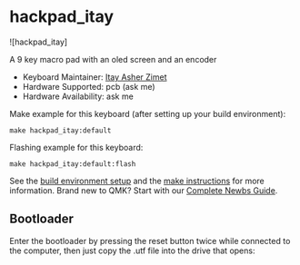 # hackpad_itay

![hackpad_itay]

A 9 key macro pad with an oled screen and an encoder

* Keyboard Maintainer: [Itay Asher Zimet](https://github.com/itayzimet)
* Hardware Supported: pcb (ask me)
* Hardware Availability: ask me

Make example for this keyboard (after setting up your build environment):

    make hackpad_itay:default

Flashing example for this keyboard:

    make hackpad_itay:default:flash

See the [build environment setup](https://docs.qmk.fm/#/getting_started_build_tools) and the [make instructions](https://docs.qmk.fm/#/getting_started_make_guide) for more information. Brand new to QMK? Start with our [Complete Newbs Guide](https://docs.qmk.fm/#/newbs).

## Bootloader

Enter the bootloader by pressing the reset button twice while connected to the computer, then just copy the .utf file into the drive that opens:
